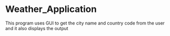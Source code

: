 # Weather_Application
This program uses GUI to get the city name and country code from the user and it also displays the output 

